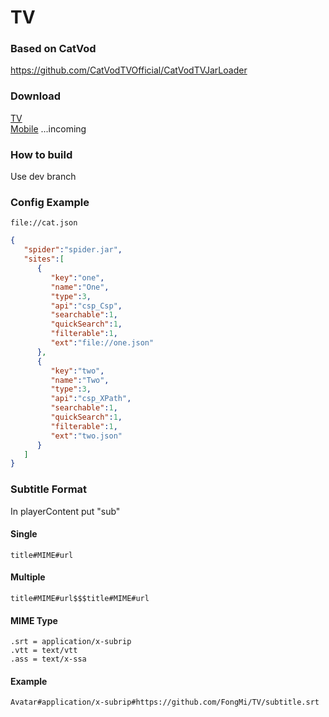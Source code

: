 # TV

### Based on CatVod  
https://github.com/CatVodTVOfficial/CatVodTVJarLoader

### Download
[TV](https://github.com/FongMi/TV/blob/main/release/leanback.apk?raw=true "leanback.apk")  
[Mobile](https://github.com/FongMi/TV/ "mobile.apk")  ...incoming

### How to build
Use dev branch

### Config Example
    file://cat.json

```json
{
   "spider":"spider.jar",
   "sites":[
      {
         "key":"one",
         "name":"One",
         "type":3,
         "api":"csp_Csp",
         "searchable":1,
         "quickSearch":1,
         "filterable":1,
         "ext":"file://one.json"
      },
      {
         "key":"two",
         "name":"Two",
         "type":3,
         "api":"csp_XPath",
         "searchable":1,
         "quickSearch":1,
         "filterable":1,
         "ext":"two.json"
      }
   ]
}
```
### Subtitle Format
In playerContent put "sub"

#### Single
    title#MIME#url
#### Multiple
    title#MIME#url$$$title#MIME#url
#### MIME Type
    .srt = application/x-subrip
    .vtt = text/vtt
    .ass = text/x-ssa
#### Example
    Avatar#application/x-subrip#https://github.com/FongMi/TV/subtitle.srt
